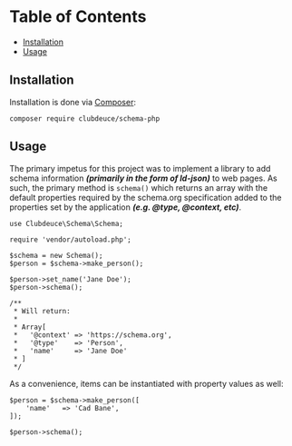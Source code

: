 # Table of Contents

* [Installation](#installation)
* [Usage](#usage)
  
## Installation

Installation is done via [Composer](https://getcomposer.org):

`composer require clubdeuce/schema-php`

## Usage

The primary impetus for this project was to implement a library to add schema information __*(primarily in the form of ld-json)*__ to web pages.  As such, the primary method is `schema()` which returns an array with the default properties required by the schema.org specification added to the properties set by the application __*(e.g. @type, @context, etc)*__.

```
use Clubdeuce\Schema\Schema;

require 'vendor/autoload.php';

$schema = new Schema();
$person = $schema->make_person();

$person->set_name('Jane Doe');
$person->schema();

/**
 * Will return:
 *
 * Array[
 *   '@context' => 'https://schema.org',
 *   '@type'    => 'Person',
 *   'name'     => 'Jane Doe'
 * ]
 */
```

As a convenience, items can be instantiated with property values as  well:

```
$person = $schema->make_person([
    'name'   => 'Cad Bane',
]);

$person->schema();
```
